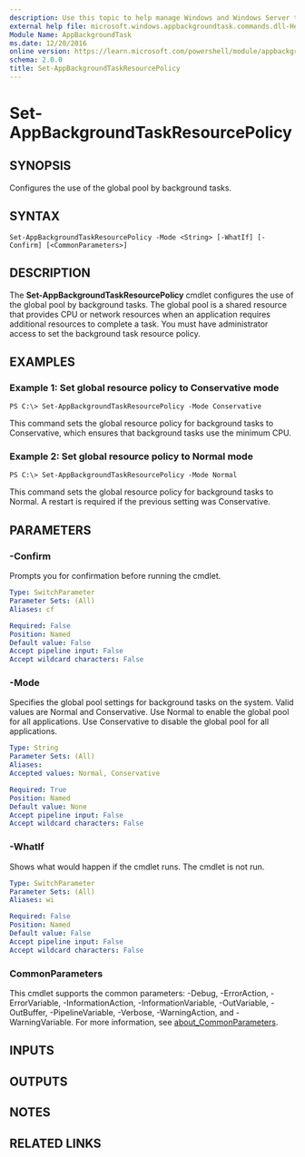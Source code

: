 ```yaml
---
description: Use this topic to help manage Windows and Windows Server technologies with Windows PowerShell.
external help file: microsoft.windows.appbackgroundtask.commands.dll-Help.xml
Module Name: AppBackgroundTask
ms.date: 12/20/2016
online version: https://learn.microsoft.com/powershell/module/appbackgroundtask/set-appbackgroundtaskresourcepolicy?view=windowsserver2016-ps&wt.mc_id=ps-gethelp
schema: 2.0.0
title: Set-AppBackgroundTaskResourcePolicy
---
```


# Set-AppBackgroundTaskResourcePolicy

## SYNOPSIS
Configures the use of the global pool by background tasks.

## SYNTAX

```
Set-AppBackgroundTaskResourcePolicy -Mode <String> [-WhatIf] [-Confirm] [<CommonParameters>]
```

## DESCRIPTION
The **Set-AppBackgroundTaskResourcePolicy** cmdlet configures the use of the global pool by background tasks.
The global pool is a shared resource that provides CPU or network resources when an application requires additional resources to complete a task.
You must have administrator access to set the background task resource policy.

## EXAMPLES

### Example 1: Set global resource policy to Conservative mode
```
PS C:\> Set-AppBackgroundTaskResourcePolicy -Mode Conservative
```

This command sets the global resource policy for background tasks to Conservative, which ensures that background tasks use the minimum CPU.

### Example 2: Set global resource policy to Normal mode
```
PS C:\> Set-AppBackgroundTaskResourcePolicy -Mode Normal
```

This command sets the global resource policy for background tasks to Normal.
A restart is required if the previous setting was Conservative.

## PARAMETERS

### -Confirm
Prompts you for confirmation before running the cmdlet.

```yaml
Type: SwitchParameter
Parameter Sets: (All)
Aliases: cf

Required: False
Position: Named
Default value: False
Accept pipeline input: False
Accept wildcard characters: False
```

### -Mode
Specifies the global pool settings for background tasks on the system.
Valid values are Normal and Conservative.
Use Normal to enable the global pool for all applications.
Use Conservative to disable the global pool for all applications.

```yaml
Type: String
Parameter Sets: (All)
Aliases: 
Accepted values: Normal, Conservative

Required: True
Position: Named
Default value: None
Accept pipeline input: False
Accept wildcard characters: False
```

### -WhatIf
Shows what would happen if the cmdlet runs.
The cmdlet is not run.

```yaml
Type: SwitchParameter
Parameter Sets: (All)
Aliases: wi

Required: False
Position: Named
Default value: False
Accept pipeline input: False
Accept wildcard characters: False
```

### CommonParameters
This cmdlet supports the common parameters: -Debug, -ErrorAction, -ErrorVariable, -InformationAction, -InformationVariable, -OutVariable, -OutBuffer, -PipelineVariable, -Verbose, -WarningAction, and -WarningVariable. For more information, see [about_CommonParameters](https://go.microsoft.com/fwlink/?LinkID=113216).

## INPUTS

## OUTPUTS

## NOTES

## RELATED LINKS

